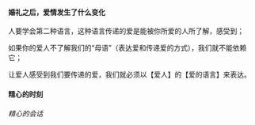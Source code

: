 #### 婚礼之后，爱情发生了什么变化

人要学会第二种语言，这种语言传递的爱是能被你所爱的人所了解，感受到； 

如果你的爱人不了解我们的“母语”（表达爱和传递爱的方式），我们就不能依赖它； 

让爱人感受到我们要传递的爱，我们就必须以【爱人】的【爱的语言】来表达。



#### 精心的时刻

###### 精心的会话

